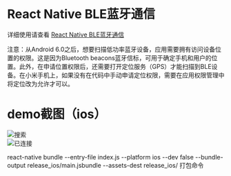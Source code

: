 # React Native BLE蓝牙通信
详细使用请查看 [React Native BLE蓝牙通信](http://blog.csdn.net/withings/article/details/71378562)

<!-- 如果在项目中使用了AndroidX，在安装react-native-ble-manager或yarn install后请执行npx jetify命令 -->

注意：从Android 6.0之后，想要扫描低功率蓝牙设备，应用需要拥有访问设备位置的权限。这是因为Bluetooth beacons蓝牙信标，可用于确定手机和用户的位置。此外，在申请位置权限后，还需要打开定位服务（GPS）才能扫描到BLE设备。在小米手机上，如果没有在代码中手动申请定位权限，需要在应用权限管理中将定位改为允许才可以。

# demo截图（ios）
![搜索](https://github.com/zhanguangao/react-native-ble-manager-demo/blob/master/screenshot/scan.png?raw=true)
<br>
![已连接](https://github.com/zhanguangao/react-native-ble-manager-demo/blob/master/screenshot/connect.png?raw=true)



react-native bundle --entry-file index.js --platform ios --dev false --bundle-output release_ios/main.jsbundle --assets-dest release_ios/
打包命令